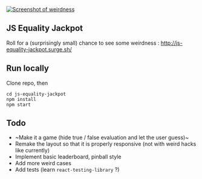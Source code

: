 [
![Screenshot of weirdness](https://i.imgur.com/Kl0q48N.png)
](http://js-equality-jackpot.surge.sh/)

## JS Equality Jackpot

Roll for a (surprisingly small) chance to see some weirdness : http://js-equality-jackpot.surge.sh/

## Run locally

Clone repo, then

```
cd js-equality-jackpot
npm install
npm start
```

## Todo

- ~Make it a game (hide true / false evaluation and let the user guess)~
- Remake the layout so that it is properly responsive (not with weird hacks like currently)
- Implement basic leaderboard, pinball style
- Add more weird cases
- Add tests (learn `react-testing-library` ?)
